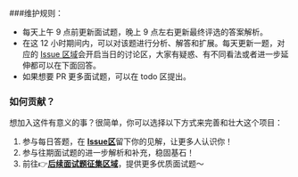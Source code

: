 ###维护规则：

- 每天上午 9 点前更新面试题，晚上 9 点左右更新最终评选的答案解析。
- 在这 12 小时期间内，可以对该题进行分析、解答和扩展。每天更新一题，对应的 [Issue 区域](https://github.com/Moosphan/Android-Daily-Interview/issues)会开启当日的讨论区，大家有疑惑、有不同看法或者进一步延伸都可以在下面回答。
- 如果想要 PR 更多面试题，可以在 todo 区提出。

### 如何贡献？

想加入这件有意义的事？很简单，你可以选择以下方式来完善和壮大这个项目：

1. 参与每日答题，在 [**Issue区**](https://github.com/Moosphan/Android-Daily-Interview/issues)留下你的见解，让更多人认识你！
2. 参与往期面试题的进一步解析和补充，稳固基石！
3. 前往👉[**后续面试题征集区域**](https://github.com/Moosphan/Android-Daily-Interview/issues/20)，提供更多优质面试题～



